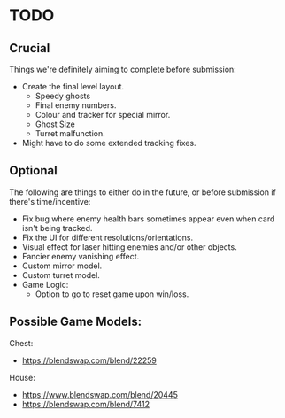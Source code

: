 # TODO
## Crucial
Things we're definitely aiming to complete before submission:
* Create the final level layout.
    * Speedy ghosts
    * Final enemy numbers.
    * Colour and tracker for special mirror.
    * Ghost Size
    * Turret malfunction.
* Might have to do some extended tracking fixes.

## Optional
The following are things to either do in the future, or before submission if there's time/incentive:
 * Fix bug where enemy health bars sometimes appear even when card isn't being tracked.
 * Fix the UI for different resolutions/orientations.
 * Visual effect for laser hitting enemies and/or other objects.
 * Fancier enemy vanishing effect.
 * Custom mirror model.
 * Custom turret model.
 * Game Logic:
    * Option to go to reset game upon win/loss.

## Possible Game Models:
Chest:
 * https://blendswap.com/blend/22259

House:
 * https://www.blendswap.com/blend/20445
 * https://blendswap.com/blend/7412
 